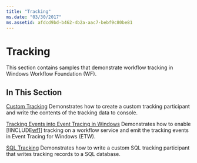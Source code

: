 ```yaml
---
title: "Tracking"
ms.date: "03/30/2017"
ms.assetid: afdcd9bd-b462-4b2a-aac7-bebf9c80be81
---
```

# Tracking
This section contains samples that demonstrate workflow tracking in Windows Workflow Foundation (WF).

## In This Section
 [Custom Tracking](custom-tracking.md)
 Demonstrates how to create a custom tracking participant and write the contents of the tracking data to console.

 [Tracking Events into Event Tracing in Windows](tracking-events-into-event-tracing-in-windows.md)
 Demonstrates how to enable [!INCLUDE[wf1](../../../../includes/wf1-md.md)] tracking on a workflow service and emit the tracking events in Event Tracing for Windows (ETW).

 [SQL Tracking](sql-tracking.md)
 Demonstrates how to write a custom SQL tracking participant that writes tracking records to a SQL database.
